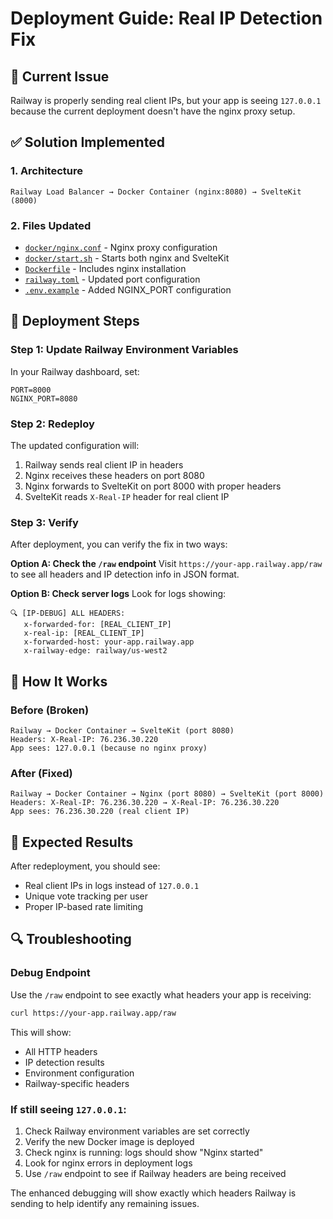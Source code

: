 # Deployment Guide: Real IP Detection Fix

## 🚨 Current Issue
Railway is properly sending real client IPs, but your app is seeing `127.0.0.1` because the current deployment doesn't have the nginx proxy setup.

## ✅ Solution Implemented

### 1. Architecture
```
Railway Load Balancer → Docker Container (nginx:8080) → SvelteKit (8000)
```

### 2. Files Updated
- [`docker/nginx.conf`](docker/nginx.conf) - Nginx proxy configuration
- [`docker/start.sh`](docker/start.sh) - Starts both nginx and SvelteKit
- [`Dockerfile`](Dockerfile) - Includes nginx installation
- [`railway.toml`](railway.toml) - Updated port configuration
- [`.env.example`](.env.example) - Added NGINX_PORT configuration

## 🚀 Deployment Steps

### Step 1: Update Railway Environment Variables
In your Railway dashboard, set:
```
PORT=8000
NGINX_PORT=8080
```

### Step 2: Redeploy
The updated configuration will:
1. Railway sends real client IP in headers
2. Nginx receives these headers on port 8080
3. Nginx forwards to SvelteKit on port 8000 with proper headers
4. SvelteKit reads `X-Real-IP` header for real client IP

### Step 3: Verify
After deployment, you can verify the fix in two ways:

**Option A: Check the `/raw` endpoint**
Visit `https://your-app.railway.app/raw` to see all headers and IP detection info in JSON format.

**Option B: Check server logs**
Look for logs showing:
```
🔍 [IP-DEBUG] ALL HEADERS:
   x-forwarded-for: [REAL_CLIENT_IP]
   x-real-ip: [REAL_CLIENT_IP]
   x-forwarded-host: your-app.railway.app
   x-railway-edge: railway/us-west2
```

## 🔧 How It Works

### Before (Broken)
```
Railway → Docker Container → SvelteKit (port 8080)
Headers: X-Real-IP: 76.236.30.220
App sees: 127.0.0.1 (because no nginx proxy)
```

### After (Fixed)
```
Railway → Docker Container → Nginx (port 8080) → SvelteKit (port 8000)
Headers: X-Real-IP: 76.236.30.220 → X-Real-IP: 76.236.30.220
App sees: 76.236.30.220 (real client IP)
```

## 🎯 Expected Results

After redeployment, you should see:
- Real client IPs in logs instead of `127.0.0.1`
- Unique vote tracking per user
- Proper IP-based rate limiting

## 🔍 Troubleshooting

### Debug Endpoint
Use the `/raw` endpoint to see exactly what headers your app is receiving:
```bash
curl https://your-app.railway.app/raw
```

This will show:
- All HTTP headers
- IP detection results
- Environment configuration
- Railway-specific headers

### If still seeing `127.0.0.1`:
1. Check Railway environment variables are set correctly
2. Verify the new Docker image is deployed
3. Check nginx is running: logs should show "Nginx started"
4. Look for nginx errors in deployment logs
5. Use `/raw` endpoint to see if Railway headers are being received

The enhanced debugging will show exactly which headers Railway is sending to help identify any remaining issues.